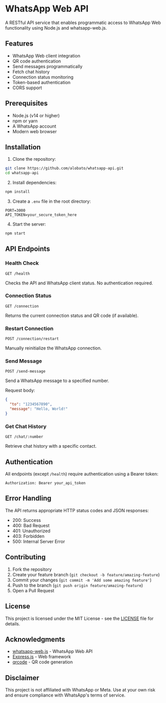 # WhatsApp Web API

A RESTful API service that enables programmatic access to WhatsApp Web functionality using Node.js and whatsapp-web.js.

## Features

- WhatsApp Web client integration
- QR code authentication
- Send messages programmatically
- Fetch chat history
- Connection status monitoring
- Token-based authentication
- CORS support

## Prerequisites

- Node.js (v14 or higher)
- npm or yarn
- A WhatsApp account
- Modern web browser

## Installation

1. Clone the repository:
```bash
git clone https://github.com/alobato/whatsapp-api.git
cd whatsapp-api
```

2. Install dependencies:
```bash
npm install
```

3. Create a `.env` file in the root directory:
```env
PORT=3000
API_TOKEN=your_secure_token_here
```

4. Start the server:
```bash
npm start
```

## API Endpoints

### Health Check
```
GET /health
```
Checks the API and WhatsApp client status. No authentication required.

### Connection Status
```
GET /connection
```
Returns the current connection status and QR code (if available).

### Restart Connection
```
POST /connection/restart
```
Manually reinitialize the WhatsApp connection.

### Send Message
```
POST /send-message
```
Send a WhatsApp message to a specified number.

Request body:
```json
{
  "to": "1234567890",
  "message": "Hello, World!"
}
```

### Get Chat History
```
GET /chat/:number
```
Retrieve chat history with a specific contact.

## Authentication

All endpoints (except `/health`) require authentication using a Bearer token:

```
Authorization: Bearer your_api_token
```

## Error Handling

The API returns appropriate HTTP status codes and JSON responses:

- 200: Success
- 400: Bad Request
- 401: Unauthorized
- 403: Forbidden
- 500: Internal Server Error

## Contributing

1. Fork the repository
2. Create your feature branch (`git checkout -b feature/amazing-feature`)
3. Commit your changes (`git commit -m 'Add some amazing feature'`)
4. Push to the branch (`git push origin feature/amazing-feature`)
5. Open a Pull Request

## License

This project is licensed under the MIT License - see the [LICENSE](LICENSE) file for details.

## Acknowledgments

- [whatsapp-web.js](https://github.com/pedroslopez/whatsapp-web.js) - WhatsApp Web API
- [Express.js](https://expressjs.com/) - Web framework
- [qrcode](https://github.com/soldair/node-qrcode) - QR code generation

## Disclaimer

This project is not affiliated with WhatsApp or Meta. Use at your own risk and ensure compliance with WhatsApp's terms of service.
